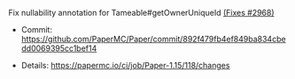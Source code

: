 Fix nullability annotation for Tameable#getOwnerUniqueId [(Fixes #2968)](https://github.com/PaperMC/Paper/issues/2968)

* Commit: https://github.com/PaperMC/Paper/commit/892f479fb4ef849ba834cbedd0069395cc1bef14

* Details: https://papermc.io/ci/job/Paper-1.15/118/changes